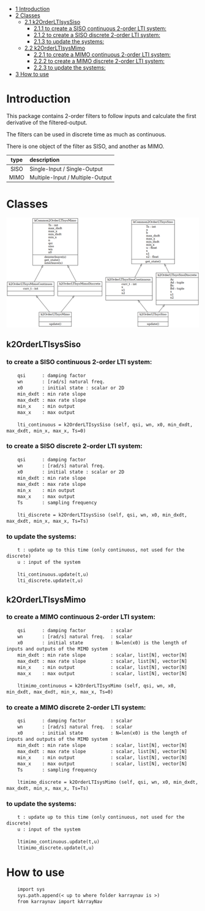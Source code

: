 -   [<span class="toc-section-number">1</span>
    Introduction](#introduction)
-   [<span class="toc-section-number">2</span> Classes](#classes)
    -   [<span class="toc-section-number">2.1</span>
        k2OrderLTIsysSiso](#k2orderltisyssiso)
        -   [<span class="toc-section-number">2.1.1</span> to create a
            SISO continuous 2-order LTI
            system:](#to-create-a-siso-continuous-2-order-lti-system)
        -   [<span class="toc-section-number">2.1.2</span> to create a
            SISO discrete 2-order LTI
            system:](#to-create-a-siso-discrete-2-order-lti-system)
        -   [<span class="toc-section-number">2.1.3</span> to update the
            systems:](#to-update-the-systems)
    -   [<span class="toc-section-number">2.2</span>
        k2OrderLTIsysMimo](#k2orderltisysmimo)
        -   [<span class="toc-section-number">2.2.1</span> to create a
            MIMO continuous 2-order LTI
            system:](#to-create-a-mimo-continuous-2-order-lti-system)
        -   [<span class="toc-section-number">2.2.2</span> to create a
            MIMO discrete 2-order LTI
            system:](#to-create-a-mimo-discrete-2-order-lti-system)
        -   [<span class="toc-section-number">2.2.3</span> to update the
            systems:](#to-update-the-systems-1)
-   [<span class="toc-section-number">3</span> How to use](#how-to-use)

# Introduction

This package contains 2-order filters to follow inputs and calculate the
first derivative of the filtered-output.

The filters can be used in discrete time as much as continuous.

There is one object of the filter as SISO, and another as MIMO.

| type | description                      |
|:----:|:---------------------------------|
| SISO | Single-Input / Single-Output     |
| MIMO | Multiple-Input / Multiple-Output |

# Classes

![classes.png](classes.png?raw=true "UML generated by pyreverse")

## k2OrderLTIsysSiso

### to create a SISO continuous 2-order LTI system:

        qsi      : damping factor        
        wn       : [rad/s] natural freq.
        x0       : initial state : scalar or 2D
        min_dxdt : min rate slope
        max_dxdt : max rate slope
        min_x    : min output   
        max_x    : max output  

        lti_continuous = k2OrderLTIsysSiso (self, qsi, wn, x0, min_dxdt, max_dxdt, min_x, max_x, Ts=0)

### to create a SISO discrete 2-order LTI system:

        qsi      : damping factor        
        wn       : [rad/s] natural freq.
        x0       : initial state : scalar or 2D
        min_dxdt : min rate slope
        max_dxdt : max rate slope
        min_x    : min output   
        max_x    : max output  
        Ts       : sampling frequency

        lti_discrete = k2OrderLTIsysSiso (self, qsi, wn, x0, min_dxdt, max_dxdt, min_x, max_x, Ts=Ts)

### to update the systems:

        t : update up to this time (only continuous, not used for the discrete)
        u : input of the system

        lti_continuous.update(t,u)
        lti_discrete.update(t,u)

## k2OrderLTIsysMimo

### to create a MIMO continuous 2-order LTI system:

        qsi      : damping factor         : scalar
        wn       : [rad/s] natural freq.  : scalar
        x0       : initial state          : N=len(x0) is the length of inputs and outputs of the MIMO system
        min_dxdt : min rate slope         : scalar, list[N], vector[N]
        max_dxdt : max rate slope         : scalar, list[N], vector[N]
        min_x    : min output             : scalar, list[N], vector[N]
        max_x    : max output             : scalar, list[N], vector[N]

        ltimimo_continuous = k2OrderLTIsysMimo (self, qsi, wn, x0, min_dxdt, max_dxdt, min_x, max_x, Ts=0)

### to create a MIMO discrete 2-order LTI system:

        qsi      : damping factor         : scalar
        wn       : [rad/s] natural freq.  : scalar
        x0       : initial state          : N=len(x0) is the length of inputs and outputs of the MIMO system
        min_dxdt : min rate slope         : scalar, list[N], vector[N]
        max_dxdt : max rate slope         : scalar, list[N], vector[N]
        min_x    : min output             : scalar, list[N], vector[N]
        max_x    : max output             : scalar, list[N], vector[N]
        Ts       : sampling frequency

        ltimimo_discrete = k2OrderLTIsysMimo (self, qsi, wn, x0, min_dxdt, max_dxdt, min_x, max_x, Ts=Ts)

### to update the systems:

        t : update up to this time (only continuous, not used for the discrete)
        u : input of the system

        ltimimo_continuous.update(t,u)
        ltimimo_discrete.update(t,u)

# How to use

        import sys
        sys.path.append(< up to where folder karraynav is >)
        from karraynav import kArrayNav
